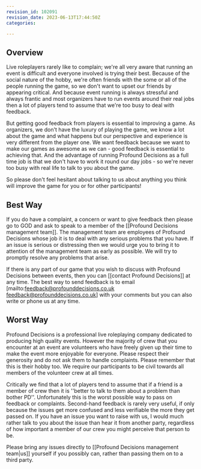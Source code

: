 ```yaml
---
revision_id: 102091
revision_date: 2023-06-13T17:44:50Z
categories:

---
```


## Overview
Live roleplayers rarely like to complain; we're all very aware that running an event is difficult and everyone involved is trying their best. Because of the social nature of the hobby, we're often friends with the some or all of the people running the game, so we don't want to upset our friends by appearing critical. And because event running is always stressful and always frantic and most organizers have to run events around their real jobs then a lot of players tend to assume that we're too busy to deal with feedback.

But getting good feedback from players is essential to improving a game. As organizers, we don't have the luxury of playing the game, we know a lot about the game and what happens but our perspective and experience is very different from the player one. We want feedback because we want to make our games as awesome as we can - good feedback is essential to achieving that. And the advantage of running Profound Decisions as a full time job is that we don't have to work it round our day jobs - so we're never too busy with real life to talk to you about the game.

So please don't feel hesitant about talking to us about anything you think will improve the game for you or for other participants!

## Best Way
If you do have a complaint, a concern or want to give feedback then please go to GOD and ask to speak to a member of the [[Profound Decisions management team]]. The management team are employees of Profound Decisions whose job it is to deal with any serious problems that you have. If an issue is serious or distressing then we would urge you to bring it to attention of the management team as early as possible. We will try to promptly resolve any problems that arise.

If there is any part of our game that you wish to discuss with Profound Decisions between events, then you can [[contact Profound Decisions]] at any time. The best way to send feedback is to email [mailto:feedback@profounddecisions.co.uk feedback@profounddecisions.co.uk] with your comments but you can also write or phone us at any time.

## Worst Way
Profound Decisions is a professional live roleplaying company dedicated to producing high quality events. However the majority of crew that you encounter at an event are volunteers who have freely given up their time to make the event more enjoyable for everyone. Please respect their generosity and do not ask them to handle complaints. Please remember that this is their hobby too. We require our participants to be civil towards all members of the volunteer crew at all times.

Critically we find that a lot of players tend to assume that if a friend is a member of crew then it is ''better to talk to them about a problem than bother PD''. Unfortunately this is the worst possible way to pass on feedback or complaints. Second-hand feedback is rarely very useful, if only because the issues get more confused and less verifiable the more they get passed on. If you have an issue you want to raise with us, I would much rather talk to you about the issue than hear it from another party, regardless of how important a member of our crew you might perceive that person to be.

Please bring any issues directly to [[Profound Decisions management team|us]] yourself if you possibly can, rather than passing them on to a third party.